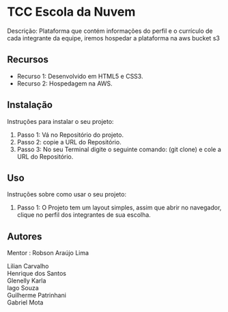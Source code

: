 # TCC Escola da Nuvem

Descrição: Plataforma que contém informações do perfil e o currículo de cada integrante da equipe, iremos hospedar a plataforma na aws bucket s3

## Recursos

- Recurso 1: Desenvolvido em HTML5 e CSS3.
- Recurso 2: Hospedagem na AWS.

## Instalação

Instruções para instalar o seu projeto:

1. Passo 1: Vá no Repositório do projeto.
2. Passo 2: copie a URL do Repositório.
3. Passo 3: No seu Terminal digite o seguinte comando: (git clone) e cole a URL do Repositório.

## Uso

Instruções sobre como usar o seu projeto:

1. Passo 1: O Projeto tem um layout simples, assim que abrir no navegador, clique no perfil dos integrantes de sua escolha.


## Autores
Mentor : Robson Araújo Lima

Lilian Carvalho <br>
Henrique dos Santos <br>
Glenelly Karla <br>
Iago Souza  <br>
Guilherme Patrinhani <br>
Gabriel Mota
